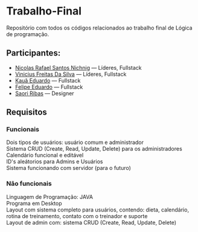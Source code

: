 # Trabalho-Final
Repositório com todos os códigos relacionados ao trabalho final de Lógica de programação. 

## Participantes: 

* [Nicolas Rafael Santos Nichnig](https://github.com/GhoostSama) — Líderes, Fullstack
* [Vinicius Freitas Da Silva](https://github.com/PenRoseRubix) — Líderes, Fullstack
* [Kauã Eduardo](https://github.com/kauaeduardog) — Fullstack
* [Felipe Eduardo](https://github.com/FelipeEduardo16) — Fullstack
* [Saori Ribas](https://github.com/Sayoyuu/Sayoyuu.git) — Designer 

## Requisitos

### Funcionais

Dois tipos de usuários: usuário comum e administrador  
Sistema CRUD (Create, Read, Update, Delete) para os administradores  
Calendário funcional e editável  
ID's aleátorios para Admins e Usuários  
Sistema funcionando com servidor (para o futuro)

### Não funcionais

Linguagem de Programação: JAVA  
Programa em Desktop  
Layout com sistema completo para usuários, contendo: dieta, calendário, rotina de treinamento, contato com o treinador e suporte  
Layout de admin com: sistema CRUD (Create, Read, Update, Delete)
